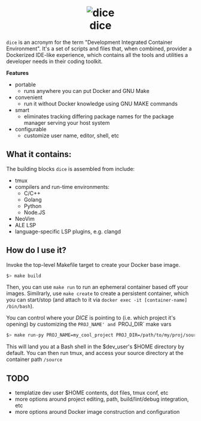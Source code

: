 <h1 align="center">
<img src="https://user-images.githubusercontent.com/4662876/224566650-a840d55d-e015-44e1-b755-d5b3acc6bb2f.png" alt="dice">
     <div><strong>dice</strong></div>
</h1>

`dice` is an acronym for the term "Development Integrated Container Environment". It's a set of scripts and files that, when combined, provider a Dockerized IDE-like experience, which contains all the tools and utilities a developer needs in their coding toolkit.

**Features**
- portable
  - runs anywhere you can put Docker and GNU Make
- convenient
  - run it without Docker knowledge using GNU MAKE commands
- smart
  - eliminates tracking differing package names for the package manager serving your host system
- configurable
  - customize user name, editor, shell, etc

## What it contains:
The building blocks `dice` is assembled from include:
- tmux
- compilers and run-time environments:
  - C/C++
  - Golang
  - Python
  - Node.JS
- NeoVim
- ALE LSP
- language-specific LSP plugins, e.g. clangd

## How do I use it?
Invoke the top-level Makefile target  to create your Docker base image.
```bash
$> make build 
```

Then, you can use `make run` to run an ephemeral container based off your images. Similrarly, use `make create` to create a persistent container, which you can start/stop (and attach to it via `docker exec -it [container-name] /bin/bash`).

You can control where your _DICE_ is pointing to (i.e. which project it's opening) by customizing the `PROJ_NAME' and `PROJ_DIR` make vars
```bash
$> make run-py PROJ_NAME=my_cool_project PROJ_DIR=/path/to/my/proj/source
```
This will land you at a Bash shell in the $dev_user's $HOME directory by default. You can then run tmux, and access your source directory at the container path `/source`

## TODO
- templatize dev user $HOME contents, dot files, tmux conf, etc
- more options around project editing, path, build/lint/debug integration, etc
- more options around Docker image construction and configuration


